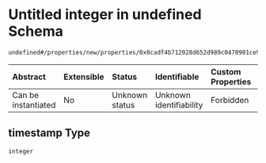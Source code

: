 # Untitled integer in undefined Schema

```txt
undefined#/properties/new/properties/0x0cadf4b712028d652d989c0470901ce99987e0894818efc3532e671d1d9b5564/properties/timestamp
```



| Abstract            | Extensible | Status         | Identifiable            | Custom Properties | Additional Properties | Access Restrictions | Defined In                                                           |
| :------------------ | :--------- | :------------- | :---------------------- | :---------------- | :-------------------- | :------------------ | :------------------------------------------------------------------- |
| Can be instantiated | No         | Unknown status | Unknown identifiability | Forbidden         | Allowed               | none                | [Pool.schema.json\*](../out/Pool.schema.json "open original schema") |

## timestamp Type

`integer`
